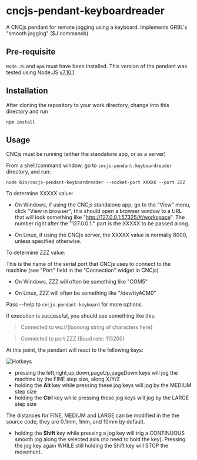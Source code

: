 # cncjs-pendant-keyboardreader
A CNCjs pendant for remote jogging using a keyboard. Implements GRBL's "smooth jogging" ($J commands).

## Pre-requisite

`Node.JS` and `npm` must have been installed.
This version of the pendant was tested using Node.JS [v7.10.1](https://nodejs.org/en/blog/release/v7.10.1/)

## Installation

After cloning the repository to your work directory, change into this directory and run
```
npm install
```

## Usage

CNCjs must be running (either the standalone app, or as a server)

From a shell/command window, go to `cncjs-pendant-keyboardreader` directory, and run: 

`node bin/cncjs-pendant-keyboardreader --socket-port XXXXX --port ZZZ`

To determine XXXXX value: 

* On Windows, if using the CNCjs standalone app, go to the "View" menu, click "View in browser", this should open a browser window to a URL that will look something like "http://127.0.0.1:57325/#/workspace". The number right after the "127.0.0.1:" part is the XXXXX to be passed along.

* On Linux, if using the CNCjs server, the XXXXX value is normally 8000, unless specified otherwise.

To determine ZZZ value: 

This is the name of the serial port that CNCjs uses to connect to the machine (see "Port" field in the "Connection" widget in CNCjs)

* On Windows, ZZZ will often be something like "COM5"

* On Linux, ZZZ will often be something like "/dev/ttyACM0"

Pass --help to `cncjs-pendant-keyboard` for more options.

If execution is successful, you should see something like this:

>Connected to ws://{loooong string of characters here}

>Connected to port ZZZ (Baud rate: 115200)

At this point, the pendant will react to the following keys:

![Hotkeys](https://github.com/jheyman/shapeoko/blob/master/cncjs-pendant-keyboardreader/docs/keysinfo.png)

* pressing the left,right,up,down,pageUp,pageDown keys will jog the machine by the FINE step size, along X/Y/Z
* holding the **Alt** key while pressing these jog keys will jog by the MEDIUM step size
* holding the **Ctrl** key while pressing these jog keys will jog by the LARGE step size

The distances for FINE, MEDIUM and LARGE can be modified in the the source code, they are 0.1mm, 1mm, and 10mm by default.

* holding the **Shift** key while pressing a jog key will trig a CONTINUOUS smooth jog along the selected axis (no need to hold the key). Pressing the jog key again WHILE still holding the Shift key will STOP the movement.



